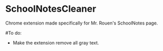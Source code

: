 # SchoolNotesCleaner
Chrome extension made specifically for Mr. Rouen's SchoolNotes page.

#To do:
- Make the extension remove all gray text. 
